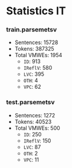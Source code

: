 Statistics IT
=============

### train.parsemetsv
* Sentences: 15728
* Tokens: 387325
* Total VMWEs: 1954
  * `ID`: 913
  * `IReflV`: 580
  * `LVC`: 395
  * `OTH`: 4
  * `VPC`: 62

### test.parsemetsv
* Sentences: 1272
* Tokens: 40523
* Total VMWEs: 500
  * `ID`: 250
  * `IReflV`: 150
  * `LVC`: 87
  * `OTH`: 2
  * `VPC`: 11

